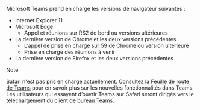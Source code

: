 Microsoft Teams prend en charge les versions de navigateur suivantes : 
- Internet Explorer 11
- Microsoft Edge
  - Appel et réunions sur RS2 de bord ou versions ultérieures
- La dernière version de Chrome et les deux versions précédentes
  - L’appel de prise en charge sur 59 de Chrome ou version ultérieure
  - Prise en charge des réunions à venir
- La dernière version de Firefox et les deux versions précédentes

> [!NOTE]
> Safari n'est pas pris en charge actuellement. Consultez la [Feuille de route de Teams](http://aka.ms/TeamsRoadmap) pour en savoir plus sur les nouvelles fonctionnalités dans Teams. Les utilisateurs qui essayent d’ouvrir Teams sur Safari seront dirigés vers le téléchargement du client de bureau Teams.